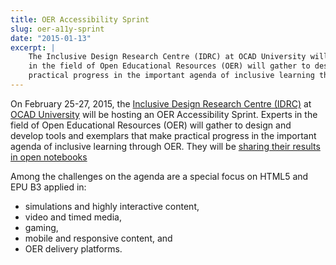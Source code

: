 ```yaml
---
title: OER Accessibility Sprint
slug: oer-a11y-sprint
date: "2015-01-13"
excerpt: |
    The Inclusive Design Research Centre (IDRC) at OCAD University will be hosting an OER Accessibility Sprint. Experts
    in the field of Open Educational Resources (OER) will gather to design and develop tools and exemplars that make
    practical progress in the important agenda of inclusive learning through OER.
---
```


On <time datetime="2015-02-25">February 25</time>-<time datetime="2015-02-27">27, 2015</time>, the
[Inclusive Design Research Centre (IDRC)](https://idrc.ocadu.ca/) at [OCAD University](https://www.ocadu.ca/) will be
hosting an OER Accessibility Sprint. Experts in the field of Open Educational Resources (OER) will gather to design and
develop tools and exemplars that make practical progress in the important agenda of inclusive learning through OER.
They will be [sharing their results in open notebooks](https://docs.google.com/document/d/1EPdECgqM7BxDmfh5CHJ7ZYr00ldxUqkcnJOddaMvXTE/edit)

Among the challenges on the agenda are a special focus on HTML5 and EPU
B3 applied in:

* simulations and highly interactive content,
* video and timed media,
* gaming,
* mobile and responsive content, and
* OER delivery platforms.
